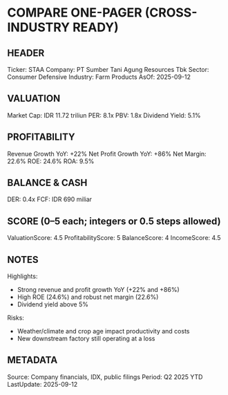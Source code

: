 # COMPARE ONE-PAGER (CROSS-INDUSTRY READY)

## HEADER
Ticker: STAA
Company: PT Sumber Tani Agung Resources Tbk
Sector: Consumer Defensive
Industry: Farm Products
AsOf: 2025-09-12

## VALUATION
Market Cap: IDR 11.72 triliun
PER: 8.1x
PBV: 1.8x
Dividend Yield: 5.1%

## PROFITABILITY
Revenue Growth YoY: +22%
Net Profit Growth YoY: +86%
Net Margin: 22.6%
ROE: 24.6%
ROA: 9.5%

## BALANCE & CASH
DER: 0.4x
FCF: IDR 690 miliar

## SCORE (0–5 each; integers or 0.5 steps allowed)
ValuationScore: 4.5
ProfitabilityScore: 5
BalanceScore: 4
IncomeScore: 4.5

## NOTES
Highlights:
- Strong revenue and profit growth YoY (+22% and +86%)
- High ROE (24.6%) and robust net margin (22.6%)
- Dividend yield above 5%

Risks:
- Weather/climate and crop age impact productivity and costs
- New downstream factory still operating at a loss

## METADATA
Source: Company financials, IDX, public filings
Period: Q2 2025 YTD
LastUpdate: 2025-09-12
